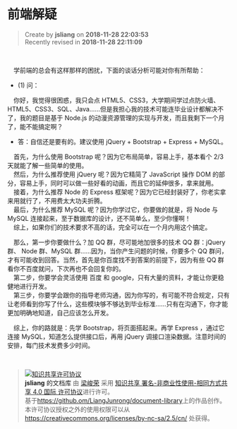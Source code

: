 前端解疑
===

> Create by **jsliang** on **2018-11-28 22:03:53**  
> Recently revised in **2018-11-28 22:11:09**

<br>

&emsp;学前端的总会有这样那样的困扰，下面的谈话分析可能对你有所帮助：

* (1) 问：  

&emsp;你好，我觉得很困惑，我只会点 HTML5、CSS3，大学期间学过点防火墙、HTML5、CSS3、SQL、Java……但是我担心我的技术可能连毕业设计都解决不了，我的题目是基于 Node.js 的动漫资源管理的实现与开发，而且我剩下一个月了，能不能搞定啊？

* 答：自信还是要有的。建议使用 jQuery + Bootstrap + Express + MySQL。  

&emsp;首先，为什么使用 Bootstrap 呢？因为它布局简单，容易上手，基本看个 2/3 天就能了解一些简单的使用。  
&emsp;然后，为什么推荐使用 jQuery 呢？因为它精简了 JavaScript 操作 DOM 的部分，容易上手，同时可以做一些好看的动画，而且它的延伸很多，拿来就用。  
&emsp;接着，为什么推荐 Node 的 Express 框架呢？因为它已经封装好了，你老实拿来用就行了，不用费太大功夫折腾。  
&emsp;最后，为什么推荐 MySQL 呢？因为你学过它，你要做的就是，将 Node 与 MySQL 连接起来，至于数据库的设计，还不简单么，至少你懂啊！  
&emsp;综上，如果你们的技术要求不高的话，完全可以在一个月内用这个搞定。

&emsp;那么，第一步你要做什么？加 QQ 群，尽可能地加很多的技术 QQ 群：jQuery 群、 Node 群、MySQL 群……因为，当你产生问题的时候，你要多个 QQ 群问，才有可能收到回答。当然，首先是你百度找不到答案的前提下，因为有些 QQ 群看你不百度就问，下次再也不会回复你的。  
&emsp;第二步，你要学会灵活使用 百度 和 google，只有大量的资料，才能让你更稳健地进行开发。  
&emsp;第三步，你要学会跟你的指导老师沟通，因为你写的，有可能不符合规定，只有让老师看到你写了什么，这些模块够不够达到毕业标准……只有在沟通下，你才能更加明确地知道，自己应该怎么开发。

&emsp;综上，你的路就是：先学 Bootstrap，将页面搭起来。再学 Express ，通过它连接 MySQL，知道怎么提供接口后，再用 jQuery 调接口渲染数据。注意时间的安排，每门技术发费多少时间。

<br>

> <a rel="license" href="http://creativecommons.org/licenses/by-nc-sa/4.0/"><img alt="知识共享许可协议" style="border-width:0" src="https://i.creativecommons.org/l/by-nc-sa/4.0/88x31.png" /></a><br /><a xmlns:dct="http://purl.org/dc/terms/" property="dct:title">**jsliang** 的文档库</a> 由 <a xmlns:cc="http://creativecommons.org/ns#" href="https://github.com/LiangJunrong/document-library" property="cc:attributionName" rel="cc:attributionURL">梁峻荣</a> 采用 <a rel="license" href="http://creativecommons.org/licenses/by-nc-sa/4.0/">知识共享 署名-非商业性使用-相同方式共享 4.0 国际 许可协议</a>进行许可。<br />基于<a xmlns:dct="http://purl.org/dc/terms/" href="https://github.com/LiangJunrong/document-library" rel="dct:source">https://github.om/LiangJunrong/document-library</a>上的作品创作。<br />本许可协议授权之外的使用权限可以从 <a xmlns:cc="http://creativecommons.org/ns#" href="https://creativecommons.org/licenses/by-nc-sa/2.5/cn/" rel="cc:morePermissions">https://creativecommons.org/licenses/by-nc-sa/2.5/cn/</a> 处获得。